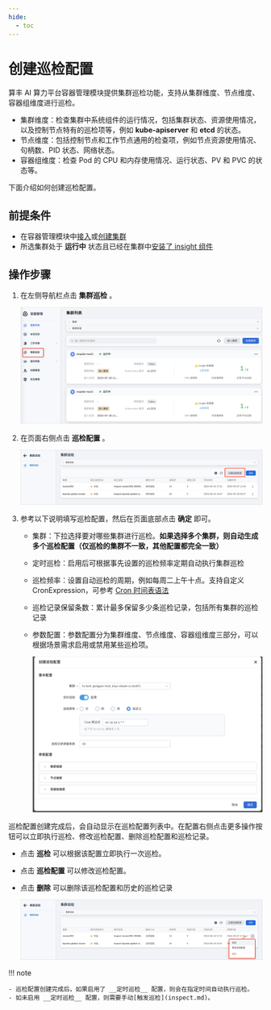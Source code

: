 ```yaml
---
hide:
  - toc
---
```


# 创建巡检配置

算丰 AI 算力平台容器管理模块提供集群巡检功能，支持从集群维度、节点维度、容器组维度进行巡检。

- 集群维度：检查集群中系统组件的运行情况，包括集群状态、资源使用情况，以及控制节点特有的巡检项等，例如 __kube-apiserver__ 和 __etcd__ 的状态。
- 节点维度：包括控制节点和工作节点通用的检查项，例如节点资源使用情况、句柄数、PID 状态、网络状态。
- 容器组维度：检查 Pod 的 CPU 和内存使用情况、运行状态、PV 和 PVC 的状态等。

下面介绍如何创建巡检配置。

## 前提条件

- 在容器管理模块中[接入](../clusters/integrate-cluster.md)或[创建集群](../clusters/create-cluster.md)
- 所选集群处于 __运行中__ 状态且已经在集群中[安装了 insight 组件](../../../insight/quickstart/install/install-agent.md)

## 操作步骤

1. 在左侧导航栏点击 __集群巡检__ 。

    ![nav](../../../images/inspect01.png)

2. 在页面右侧点击 __巡检配置__ 。

    ![create](../images/inspection-home.png)

3. 参考以下说明填写巡检配置，然后在页面底部点击 __确定__ 即可。

    - 集群：下拉选择要对哪些集群进行巡检。**如果选择多个集群，则自动生成多个巡检配置（仅巡检的集群不一致，其他配置都完全一致）**
    - 定时巡检：启用后可根据事先设置的巡检频率定期自动执行集群巡检
    - 巡检频率：设置自动巡检的周期，例如每周二上午十点。支持自定义 CronExpression，可参考 [Cron 时间表语法](https://kubernetes.io/zh-cn/docs/concepts/workloads/controllers/cron-jobs/#cron-schedule-syntax)
    - 巡检记录保留条数：累计最多保留多少条巡检记录，包括所有集群的巡检记录
    - 参数配置：参数配置分为集群维度、节点维度、容器组维度三部分，可以根据场景需求启用或禁用某些巡检项。

        ![basic](../../../images/inspect03.png)

巡检配置创建完成后，会自动显示在巡检配置列表中。在配置右侧点击更多操作按钮可以立即执行巡检、修改巡检配置、删除巡检配置和巡检记录。

- 点击 __巡检__ 可以根据该配置立即执行一次巡检。
- 点击 __巡检配置__ 可以修改巡检配置。
- 点击 __删除__ 可以删除该巡检配置和历史的巡检记录

    ![basic](../images/inspection-list-more.png)

!!! note

    - 巡检配置创建完成后，如果启用了 __定时巡检__ 配置，则会在指定时间自动执行巡检。
    - 如未启用 __定时巡检__ 配置，则需要手动[触发巡检](inspect.md)。
